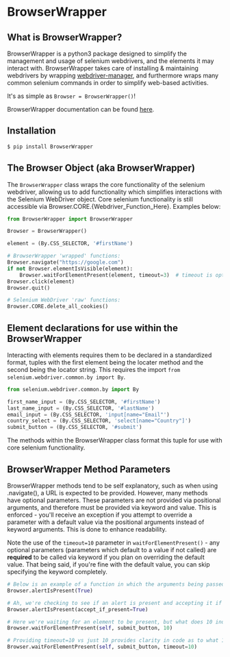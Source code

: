 # BrowserWrapper

## What is BrowserWrapper?
BrowserWrapper is a python3 package designed to simplify the management and usage of selenium webdrivers, and the elements it may interact with. BrowserWrapper takes care of installing & maintaining webdrivers by wrapping [webdriver-manager](https://github.com/SergeyPirogov/webdriver_manager), and furthermore wraps many common selenium commands in order to simplify web-based activities.

It's as simple as `Browser = BrowserWrapper()`!

BrowserWrapper documentation can be found [here](https://mikefez.github.io/BrowserWrapper/BrowserWrapper/).

## Installation
```bash
$ pip install BrowserWrapper
```

## The Browser Object (aka BrowserWrapper)
The `BrowserWrapper` class wraps the core functionality of the selenium webdriver, allowing us to add functionality which simplifies interactions with the Selenium WebDriver object. Core selenium functionality is still accessible via Browser.CORE.{Webdriver_Function_Here}. Examples below:

```python
from BrowserWrapper import BrowserWrapper

Browser = BrowserWrapper()

element = (By.CSS_SELECTOR, '#firstName')

# BrowserWrapper 'wrapped' functions:
Browser.navigate("https://google.com")
if not Browser.elementIsVisible(element):
    Browser.waitForElementPresent(element, timeout=3)  # timeout is optional as the default is 5
Browser.click(element)
Browser.quit()

# Selenium WebDriver 'raw' functions:
Browser.CORE.delete_all_cookies()
```

## Element declarations for use within the BrowserWrapper
Interacting with elements requires them to be declared in a standardized format, tuples with the first element being the locater method and the second being the locator string. This requires the import `from selenium.webdriver.common.by import By`.

```python
from selenium.webdriver.common.by import By

first_name_input = (By.CSS_SELECTOR, '#firstName')
last_name_input = (By.CSS_SELECTOR, '#lastName')
email_input = (By.CSS_SELECTOR, 'input[name="Email"')
country_select = (By.CSS_SELECTOR, 'select[name="Country"]')
submit_button = (By.CSS_SELECTOR, '#submit')
```

The methods within the BrowserWrapper class format this tuple for use with core selenium functionality.

## BrowserWrapper Method Parameters
BrowserWrapper methods tend to be self explanatory, such as when using .navigate(), a URL is expected to be provided. However, many methods have optional parameters. These parameters are not provided via positional arguments, and therefore must be provided via keyword and value. This is enforced - you'll receive an exception if you attempt to override a parameter with a default value via the positional arguments instead of keyword arguments. This is done to enhance readability.

Note the use of the `timeout=10` parameter in `waitForElementPresent()` - any optional parameters (parameters which default to a value if not called) are **required** to be called via keyword if you plan on overriding the default value. That being said, if you're fine with the default value, you can skip specifying the keyword completely.

```python
# Below is an example of a function in which the arguments being passed are not easily identifiable. Are we stating that the alert is indeed present to the Browser? What does True mean here?
Browser.alertIsPresent(True)

# Ah, we're checking to see if an alert is present and accepting it if so!
Browser.alertIsPresent(accept_if_present=True)

# Here we're waiting for an element to be present, but what does 10 indicate? (alright, it's probably the timeout, but still!)
Browser.waitForElementPresent(self, submit_button, 10)

# Providing timeout=10 vs just 10 provides clarity in code as to what 10's purpose is
Browser.waitForElementPresent(self, submit_button, timeout=10)
```
